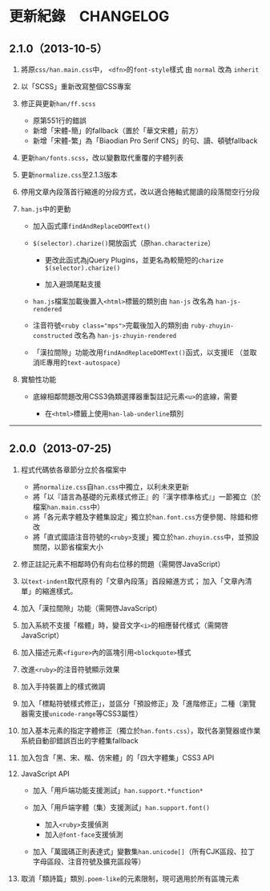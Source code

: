 

更新紀錄　CHANGELOG
===

2.1.0（2013-10-5）
---
1. 將原`css/han.main.css`中，
     `<dfn>`的`font-style`樣式
   由
     `normal`
   改為
     `inherit`

2. 以「SCSS」重新改寫整個CSS專案

3. 修正與更新`han/ff.scss`

	* 原第551行的錯誤
	* 新增「宋體-簡」的fallback（置於「華文宋體」前方）
	* 新增「宋體-繁」為「Biaodian Pro Serif CNS」的句、讀、頓號fallback


4. 更新`han/fonts.scss`，改以變數取代重覆的字體列表
 
5. 更新`normalize.css`至2.1.3版本

6. 停用文章內段落首行縮進的分段方式，改以適合捲軸式閱讀的段落間空行分段

7. `han.js`中的更動

	* 加入函式庫`findAndReplaceDOMText()`

	* `$(selector).charize()`開放函式（原`han.characterize`）

		* 更改此函式為jQuery Plugins，並更名為較簡短的`charize`
		    `$(selector).charize()`

		* 加入避頭尾點支援

	* `han.js`檔案加載後置入`<html>`標籤的類別由
		`han-js`
      改名為
        `han-js-rendered`

	* 注音符號`<ruby class="mps">`完載後加入的類別由
	  	`ruby-zhuyin-constructed`
	  改名為
	    `han-js-zhuyin-rendered`

	* 「漢拉間隙」功能改用`findAndReplaceDOMText()`函式，以支援IE
	  （並取消IE專用的`text-autospace`）


8. 實驗性功能

	* 底線相鄰問題改用CSS3偽類選擇器重製註記元素`<u>`的底線，需要

  		* 在`<html>`標籤上使用`han-lab-underline`類別



* * *



2.0.0（2013-07-25)
---

1. 程式代碼依各章節分立於各檔案中

	* 將`normalize.css`自`han.css`中獨立，以利未來更新
	* 將「以『語言為基礎的元素樣式修正』的『漢字標準格式』」一節獨立（於檔案`han.main.css`中）
	* 將「各元素字體及字體集設定」獨立於`han.font.css`方便參閱、除錯和修改
	* 將「直式國語注音符號的`<ruby>`支援」獨立於`han.zhuyin.css`中，並預設關閉，以節省檔案大小


2. 修正註記元素不相鄰時仍有向右位移的問題（需開啓JavaScript）

3. 以`text-indent`取代原有的「文章內段落」首段縮進方式；
   加入「文章內清單」的縮進樣式。

4. 加入「漢拉間隙」功能（需開啓JavaScript）

5. 加入系統不支援「楷體」時，變音文字`<i>`的相應替代樣式（需開啓JavaScript）

6. 加入描述元素`<figure>`內的區塊引用`<blockquote>`樣式

7. 改進`<ruby>`的注音符號顯示效果

8. 加入手持裝置上的樣式微調

9. 加入「標點符號樣式修正」，並區分「預設修正」及「進階修正」二種（瀏覽器需支援`unicode-range`等CSS3屬性）

10. 加入基本元素的指定字體修正（獨立於`han.fonts.css`），取代各瀏覽器或作業系統自動卻錯誤百出的字體集fallback

11. 加入包含「黑、宋、楷、仿宋體」的「四大字體集」CSS3 API

12. JavaScript API

	* 加入「用戶端功能支援測試」`han.support.*function*`
	* 加入「用戶端字體（集）支援測試」`han.support.font()`

		* 加入`<ruby>`支援偵測
		* 加入`@font-face`支援偵測


	* 加入「萬國碼正則表達式」變數集`han.unicode[]`（所有CJK區段、拉丁字母區段、注音符號及擴充區段等）


13. 取消「類詩篇」類別`.poem-like`的元素限制，現可適用於所有區塊元素





